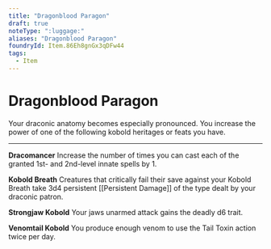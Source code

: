 ```yaml
---
title: "Dragonblood Paragon"
draft: true
noteType: ":luggage:"
aliases: "Dragonblood Paragon"
foundryId: Item.86Eh8gnGx3qDFw44
tags:
  - Item
---
```


# Dragonblood Paragon

Your draconic anatomy becomes especially pronounced. You increase the power of one of the following kobold heritages or feats you have.

* * *

**Dracomancer** Increase the number of times you can cast each of the granted 1st- and 2nd-level innate spells by 1.

**Kobold Breath** Creatures that critically fail their save against your Kobold Breath take 3d4 persistent [[Persistent Damage]] of the type dealt by your draconic patron.

**Strongjaw Kobold** Your jaws unarmed attack gains the deadly d6 trait.

**Venomtail Kobold** You produce enough venom to use the Tail Toxin action twice per day.
